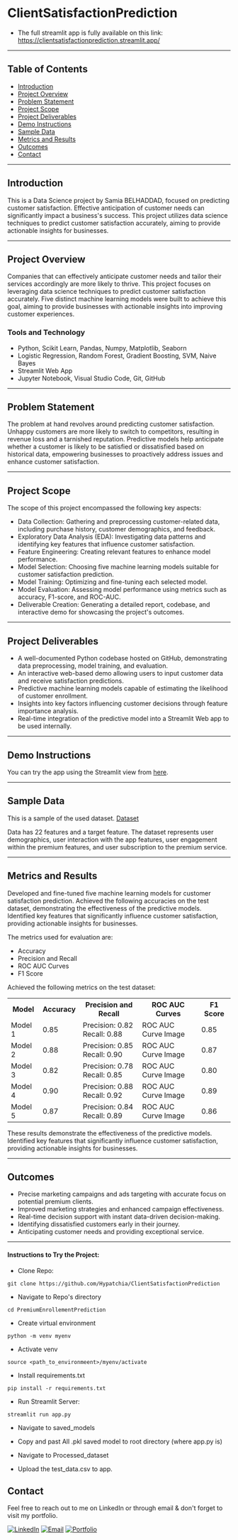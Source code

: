 # ClientSatisfactionPrediction


* The full streamlit app is fully available on this link: https://clientsatisfactionprediction.streamlit.app/



---

## Table of Contents
- [Introduction](#introduction)
- [Project Overview](#project-overview)
- [Problem Statement](#problem-statement)
- [Project Scope](#project-scope)
- [Project Deliverables](#project-deliverables)
- [Demo Instructions](#demo-instructions)
- [Sample Data](#sample-data)
- [Metrics and Results](#metrics-and-results)
- [Outcomes](#outcomes)
- [Contact](#contact)

---

## Introduction

This is a Data Science project by Samia BELHADDAD, focused on predicting customer satisfaction. Effective anticipation of customer needs can significantly impact a business's success. This project utilizes data science techniques to predict customer satisfaction accurately, aiming to provide actionable insights for businesses.

---

## Project Overview

Companies that can effectively anticipate customer needs and tailor their services accordingly are more likely to thrive. This project focuses on leveraging data science techniques to predict customer satisfaction accurately. Five distinct machine learning models were built to achieve this goal, aiming to provide businesses with actionable insights into improving customer experiences.

### Tools and Technology
- Python, Scikit Learn, Pandas, Numpy, Matplotlib, Seaborn
- Logistic Regression, Random Forest, Gradient Boosting, SVM, Naive Bayes
- Streamlit Web App
- Jupyter Notebook, Visual Studio Code, Git, GitHub



---

## Problem Statement

The problem at hand revolves around predicting customer satisfaction. Unhappy customers are more likely to switch to competitors, resulting in revenue loss and a tarnished reputation. Predictive models help anticipate whether a customer is likely to be satisfied or dissatisfied based on historical data, empowering businesses to proactively address issues and enhance customer satisfaction.

---

## Project Scope

The scope of this project encompassed the following key aspects:

- Data Collection: Gathering and preprocessing customer-related data, including purchase history, customer demographics, and feedback.
- Exploratory Data Analysis (EDA): Investigating data patterns and identifying key features that influence customer satisfaction.
- Feature Engineering: Creating relevant features to enhance model performance.
- Model Selection: Choosing five machine learning models suitable for customer satisfaction prediction.
- Model Training: Optimizing and fine-tuning each selected model.
- Model Evaluation: Assessing model performance using metrics such as accuracy, F1-score, and ROC-AUC.
- Deliverable Creation: Generating a detailed report, codebase, and interactive demo for showcasing the project's outcomes.

---

## Project Deliverables

- A well-documented Python codebase hosted on GitHub, demonstrating data preprocessing, model training, and evaluation.
- An interactive web-based demo allowing users to input customer data and receive satisfaction predictions.
- Predictive machine learning models capable of estimating the likelihood of customer enrollment.
- Insights into key factors influencing customer decisions through feature importance analysis.
- Real-time integration of the predictive model into a Streamlit Web app to be used internally.

---

## Demo Instructions

You can try the app using the Streamlit view from [here](https://premiumenrollment.streamlit.app/).

---

## Sample Data

This is a sample of the used dataset. [Dataset](https://your-website.com/dataset-link)

Data has 22 features and a target feature. The dataset represents user demographics, user interaction with the app features, user engagement within the premium features, and user subscription to the premium service.

---

## Metrics and Results

Developed and fine-tuned five machine learning models for customer satisfaction prediction. Achieved the following accuracies on the test dataset, demonstrating the effectiveness of the predictive models. Identified key features that significantly influence customer satisfaction, providing actionable insights for businesses.

The metrics used for evaluation are:
- Accuracy
- Precision and Recall
- ROC AUC Curves
- F1 Score

Achieved the following metrics on the test dataset:


<table>
    <tr>
      <th>Model</th>
      <th>Accuracy</th>
      <th>Precision and Recall</th>
      <th>ROC AUC Curves</th>
      <th>F1 Score</th>
    </tr>
    <tr>
      <td>Model 1</td>
      <td>0.85</td>
      <td>Precision: 0.82<br>Recall: 0.88</td>
      <td>ROC AUC Curve Image</td>
      <td>0.85</td>
    </tr>
    <tr>
      <td>Model 2</td>
      <td>0.88</td>
      <td>Precision: 0.85<br>Recall: 0.90</td>
      <td>ROC AUC Curve Image</td>
      <td>0.87</td>
    </tr>
    <tr>
      <td>Model 3</td>
      <td>0.82</td>
      <td>Precision: 0.78<br>Recall: 0.85</td>
      <td>ROC AUC Curve Image</td>
      <td>0.80</td>
    </tr>
    <tr>
      <td>Model 4</td>
      <td>0.90</td>
      <td>Precision: 0.88<br>Recall: 0.92</td>
      <td>ROC AUC Curve Image</td>
      <td>0.89</td>
    </tr>
    <tr>
      <td>Model 5</td>
      <td>0.87</td>
      <td>Precision: 0.84<br>Recall: 0.89</td>
      <td>ROC AUC Curve Image</td>
      <td>0.86</td>
    </tr>
  </table>
These results demonstrate the effectiveness of the predictive models. Identified key features that significantly influence customer satisfaction, providing actionable insights for businesses.

---

## Outcomes

- Precise marketing campaigns and ads targeting with accurate focus on potential premium clients.
- Improved marketing strategies and enhanced campaign effectiveness.
- Real-time decision support with instant data-driven decision-making.
- Identifying dissatisfied customers early in their journey.
- Anticipating customer needs and providing exceptional service.

---


#### Instructions to Try the Project:

* Clone Repo:
~~~ 
git clone https://github.com/Hypatchia/ClientSatisfactionPrediction
~~~

* Navigate to Repo's directory
~~~
cd PremiumEnrollementPrediction
~~~
* Create virtual environment
~~~
python -m venv myenv
~~~

* Activate venv
~~~
source <path_to_environmeent>/myenv/activate
~~~
* Install requirements.txt
~~~
pip install -r requirements.txt
~~~

* Run Streamlit Server:
~~~
streamlit run app.py
~~~

* Navigate to saved_models
- Copy and past All .pkl saved model to root directory (where app.py is)
* Navigate to Processed_dataset
- Upload the test_data.csv to app.


## Contact
 Feel free to reach out to me on LinkedIn or through email & don't forget to visit my portfolio.
 
[![LinkedIn](https://img.shields.io/badge/LinkedIn-Connect%20with%20Me-blue?style=flat&logo=linkedin)](https://www.linkedin.com/in/samiabelhaddad/)
[![Email](https://img.shields.io/badge/Email-Contact%20Me-brightgreen?style=flgat&logo=gmail)](mailto:samiamagbelhaddad@gmail.com)
[![Portfolio](https://img.shields.io/badge/Portfolio-Visit%20My%20Portfolio-white?style=flat&logo=website)](https://sambelh.azurewebsites.net/)
